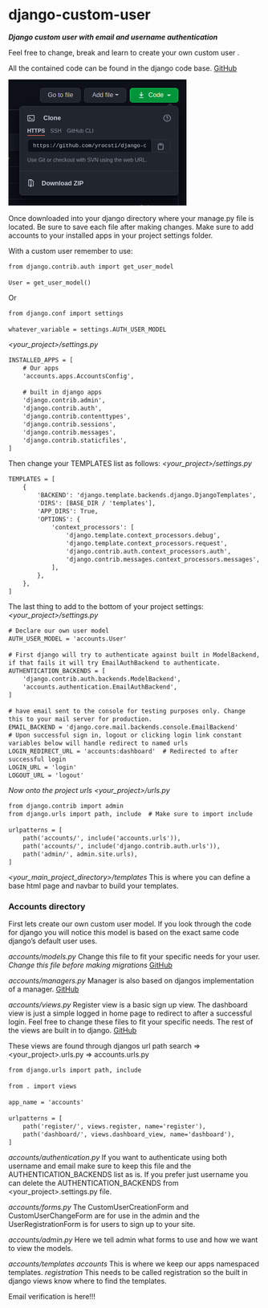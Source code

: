 # django-custom-user
_**Django custom user with email and username authentication**_

Feel free to change, break and learn to create your own custom user .

All the contained code can be found in the django code base.
[GitHub](http://github.com/django/django)

![Image of code download](https://github.com/yrocsti/django-custom-user/blob/main/images/github_code_img.png)

Once downloaded into your django directory where your manage.py file is located. Be sure to save each file after making changes.
Make sure to add accounts to your installed apps in your project settings folder.

With a custom user remember to use:
```
from django.contrib.auth import get_user_model

User = get_user_model()
```
Or
```
from django.conf import settings

whatever_variable = settings.AUTH_USER_MODEL
```

*<your_project>/settings.py*
```
INSTALLED_APPS = [
    # Our apps
    'accounts.apps.AccountsConfig',

    # built in django apps
    'django.contrib.admin',
    'django.contrib.auth',
    'django.contrib.contenttypes',
    'django.contrib.sessions',
    'django.contrib.messages',
    'django.contrib.staticfiles',
]
```

Then change your TEMPLATES list as follows:
*<your_project>/settings.py*
```
TEMPLATES = [
    {
        'BACKEND': 'django.template.backends.django.DjangoTemplates',
        'DIRS': [BASE_DIR / 'templates'],
        'APP_DIRS': True,
        'OPTIONS': {
            'context_processors': [
                'django.template.context_processors.debug',
                'django.template.context_processors.request',
                'django.contrib.auth.context_processors.auth',
                'django.contrib.messages.context_processors.messages',
            ],
        },
    },
]
```
The last thing to add to the bottom of your project settings:
*<your_project>/settings.py*
```
# Declare our own user model
AUTH_USER_MODEL = 'accounts.User'

# First django will try to authenticate against built in ModelBackend, if that fails it will try EmailAuthBackend to authenticate.
AUTHENTICATION_BACKENDS = [
    'django.contrib.auth.backends.ModelBackend',
    'accounts.authentication.EmailAuthBackend',
]

# have email sent to the console for testing purposes only. Change this to your mail server for production.
EMAIL_BACKEND = 'django.core.mail.backends.console.EmailBackend'
# Upon successful sign in, logout or clicking login link constant variables below will handle redirect to named urls
LOGIN_REDIRECT_URL = 'accounts:dashboard'  # Redirected to after successful login
LOGIN_URL = 'login'
LOGOUT_URL = 'logout'
```
_Now onto the project urls_
*<your_project>/urls.py*
```
from django.contrib import admin
from django.urls import path, include  # Make sure to import include

urlpatterns = [
    path('accounts/', include('accounts.urls')),
    path('accounts/', include('django.contrib.auth.urls')),
    path('admin/', admin.site.urls),
]
```

*<your_main_project_directory>/templates*
This is where you can define a base html page and navbar to build your templates.


### Accounts directory
First lets create our own custom user model.
If you look through the code for django you will notice this model is based on the exact same code django’s default user uses.

*accounts/models.py*
Change this file to fit your specific needs for your user.
_Change this file before making migrations_
[GitHub](http://https://github.com/django/django/blob/master/django/contrib/auth/models.py)

*accounts/managers.py*
Manager is also based on djangos implementation of a manager.
[GitHub](http://https://github.com/django/django/blob/master/django/contrib/auth/models.py)

*accounts/views.py*
Register view is a basic sign up view. The dashboard view is just a simple logged in home page to redirect to after a successful login. Feel free to change these files to fit your specific needs. The rest of the views are built in to django.
[GitHub](https://github.com/django/django/blob/master/django/contrib/auth/views.py)

These views are found through djangos url path search => <your_project>.urls.py => accounts.urls.py
```
from django.urls import path, include

from . import views

app_name = 'accounts'

urlpatterns = [
    path('register/', views.register, name='register'),
    path('dashboard/', views.dashboard_view, name='dashboard'),
]
```
*accounts/authentication.py*
If you want to authenticate using both username and email make sure to keep this file and the AUTHENTICATION_BACKENDS list as is. If you prefer just username you can delete the AUTHENTICATION_BACKENDS from <your_project>.settings.py file.

*accounts/forms.py*
The CustomUserCreationForm and CustomUserChangeForm are for use in the admin and the UserRegistrationForm is for users to sign up to your site.

*accounts/admin.py*
Here we tell admin what forms to use and how we want to view the models.

*accounts/templates*
	*accounts*
		This is where we keep our apps namespaced templates.
	*registration*
		This needs to be called registration so the built in django views know where to find the 			templates.

Email verification is here!!!
